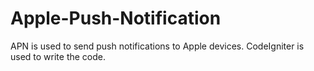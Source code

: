 # Apple-Push-Notification
APN is used to send push notifications to Apple devices. CodeIgniter is used to write the code.
